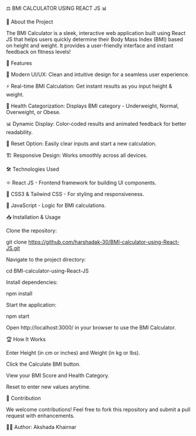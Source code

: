 ⚖️ BMI CALCULATOR USING REACT JS 📊

🚀 About the Project

The BMI Calculator is a sleek, interactive web application built using React JS that helps users quickly determine their Body Mass Index (BMI) based on height and weight. It provides a user-friendly interface and instant feedback on fitness levels!

🌟 Features

🎨 Modern UI/UX: Clean and intuitive design for a seamless user experience.

⚡ Real-time BMI Calculation: Get instant results as you input height & weight.

🎯 Health Categorization: Displays BMI category - Underweight, Normal, Overweight, or Obese.

📊 Dynamic Display: Color-coded results and animated feedback for better readability.

🔄 Reset Option: Easily clear inputs and start a new calculation.

🏗 Responsive Design: Works smoothly across all devices.

🛠️ Technologies Used

⚛️ React JS - Frontend framework for building UI components.

🎨 CSS3 & Tailwind CSS - For styling and responsiveness.

📏 JavaScript - Logic for BMI calculations.

📥 Installation & Usage

Clone the repository:

git clone https://github.com/harshadak-30/BMI-calculator-using-React-JS.git

Navigate to the project directory:

cd BMI-calculator-using-React-JS

Install dependencies:

npm install

Start the application:

npm start

Open http://localhost:3000/ in your browser to use the BMI Calculator.

🏆 How It Works

Enter Height (in cm or inches) and Weight (in kg or lbs).

Click the Calculate BMI button.

View your BMI Score and Health Category.

Reset to enter new values anytime.

🎯 Contribution

We welcome contributions! Feel free to fork this repository and submit a pull request with enhancements.


👩‍💻 Author: Akshada Khairnar



